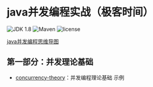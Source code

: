 # java并发编程实战（极客时间）
![JDK 1.8](https://img.shields.io/badge/java-1.8-green)
![Maven](https://img.shields.io/badge/maven-3.6.3-yellow)
![license](https://img.shields.io/badge/license-MPL--2.0-blue.svg)

[java并发编程思维导图](https://github.com/djb15313838015/concurrent-learning/tree/main)


## 第一部分：并发理论基础
- [concurrency-theory](https://github.com/djb15313838015/concurrent-learning/tree/main/concurrency-theory)：并发编程理论基础 示例
